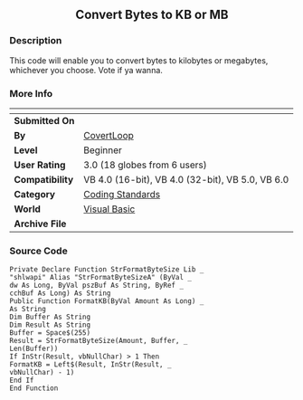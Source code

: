 ﻿<div align="center">

## Convert Bytes to KB or MB


</div>

### Description

This code will enable you to convert bytes to kilobytes or megabytes, whichever you choose. Vote if ya wanna.
 
### More Info
 


<span>             |<span>
---                |---
**Submitted On**   |
**By**             |[CovertLoop](https://github.com/Planet-Source-Code/PSCIndex/blob/master/ByAuthor/covertloop.md)
**Level**          |Beginner
**User Rating**    |3.0 (18 globes from 6 users)
**Compatibility**  |VB 4\.0 \(16\-bit\), VB 4\.0 \(32\-bit\), VB 5\.0, VB 6\.0
**Category**       |[Coding Standards](https://github.com/Planet-Source-Code/PSCIndex/blob/master/ByCategory/coding-standards__1-43.md)
**World**          |[Visual Basic](https://github.com/Planet-Source-Code/PSCIndex/blob/master/ByWorld/visual-basic.md)
**Archive File**   |[](https://github.com/Planet-Source-Code/covertloop-convert-bytes-to-kb-or-mb__1-12648/archive/master.zip)





### Source Code

```
Private Declare Function StrFormatByteSize Lib _
"shlwapi" Alias "StrFormatByteSizeA" (ByVal _
dw As Long, ByVal pszBuf As String, ByRef _
cchBuf As Long) As String
Public Function FormatKB(ByVal Amount As Long) _
As String
Dim Buffer As String
Dim Result As String
Buffer = Space$(255)
Result = StrFormatByteSize(Amount, Buffer, _
Len(Buffer))
If InStr(Result, vbNullChar) > 1 Then
FormatKB = Left$(Result, InStr(Result, _
vbNullChar) - 1)
End If
End Function
```

